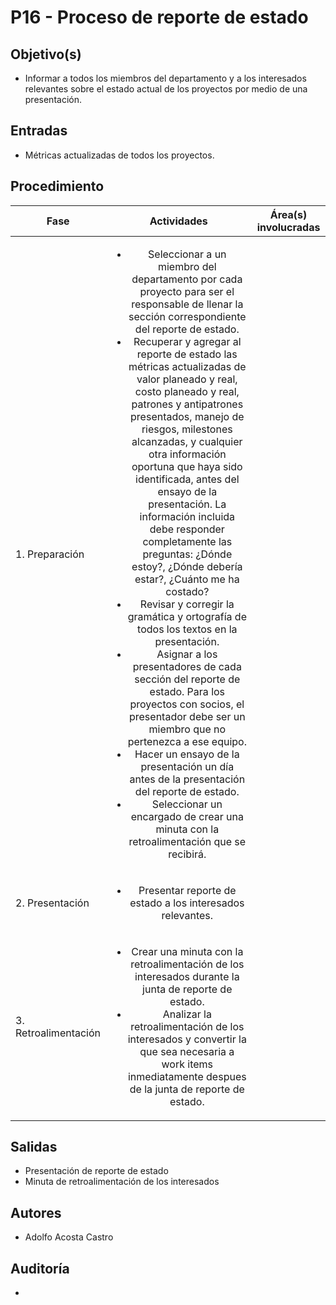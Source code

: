 # P16 - Proceso de reporte de estado

## Objetivo(s)

- Informar a todos los miembros del departamento y a los interesados relevantes sobre el estado actual de los proyectos por medio de una presentación.

## Entradas

- Métricas actualizadas de todos los proyectos.

## Procedimiento

| Fase                 |                         Actividades                          | Área(s) involucradas |
| -------------------- | :----------------------------------------------------------: | -------------------- |
| 1. Preparación       | <ul><li>Seleccionar a un miembro del departamento por cada proyecto para ser el responsable de llenar la sección correspondiente del reporte de estado.</li><li>Recuperar y agregar al reporte de estado las métricas actualizadas de valor planeado y real, costo planeado y real, patrones y antipatrones presentados, manejo de riesgos, milestones alcanzadas, y cualquier otra información oportuna que haya sido identificada, antes del ensayo de la presentación. La información incluida debe responder completamente las preguntas: ¿Dónde estoy?, ¿Dónde debería estar?, ¿Cuánto me ha costado?</li><li>Revisar y corregir la gramática y ortografía de todos los textos en la presentación.</li><li>Asignar a los presentadores de cada sección del reporte de estado. Para los proyectos con socios, el presentador debe ser un miembro que no pertenezca a ese equipo.</li><li>Hacer un ensayo de la presentación un día antes de la presentación del reporte de estado.</li><li>Seleccionar un encargado de crear una minuta con la retroalimentación que se recibirá.</li></ul> |                      |
| 2. Presentación      | <ul><li>Presentar reporte de estado a los interesados relevantes.</li></ul> |                      |
| 3. Retroalimentación | <ul><li>Crear una minuta con la retroalimentación de los interesados durante la junta de reporte de estado.</li><li>Analizar la retroalimentación de los interesados y convertir la que sea necesaria a work items inmediatamente despues de la junta de reporte de estado.</li></ul> |                      |

## Salidas
- Presentación de reporte de estado
- Minuta de retroalimentación de los interesados

## Autores

- Adolfo Acosta Castro

## Auditoría

- 